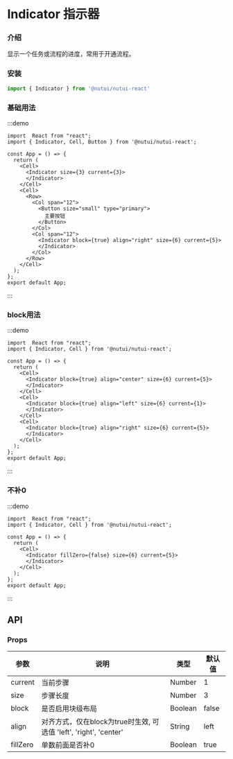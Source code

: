 # Indicator 指示器

### 介绍

显示一个任务或流程的进度，常用于开通流程。

### 安装

```javascript
import { Indicator } from '@nutui/nutui-react'
```
### 基础用法
:::demo
```tsx
import  React from "react";
import { Indicator, Cell, Button } from '@nutui/nutui-react';

const App = () => {
  return (
    <Cell>
      <Indicator size={3} current={3}>
      </Indicator>
    </Cell>
    <Cell>
      <Row>
        <Col span="12">
          <Button size="small" type="primary">
            主要按钮
          </Button>
        </Col>
        <Col span="12">
          <Indicator block={true} align="right" size={6} current={5}>
          </Indicator>
        </Col>
      </Row>
    </Cell>
  );
};
export default App;
```
:::
### block用法
:::demo
```tsx
import  React from "react";
import { Indicator, Cell } from '@nutui/nutui-react';

const App = () => {
  return (
    <Cell>
      <Indicator block={true} align="center" size={6} current={5}>
      </Indicator>
    </Cell>
    <Cell>
      <Indicator block={true} align="left" size={6} current={1}>
      </Indicator>
    </Cell>
    <Cell>
      <Indicator block={true} align="right" size={6} current={5}>
      </Indicator>
    </Cell>
  );
};
export default App;
```
:::
### 不补0
:::demo
```tsx
import  React from "react";
import { Indicator, Cell } from '@nutui/nutui-react';

const App = () => {
  return (
    <Cell>
      <Indicator fillZero={false} size={6} current={5}>
      </Indicator>
    </Cell>
  );
};
export default App;
```
:::


## API

### Props

| 参数         | 说明                             | 类型   | 默认值           |
|--------------|----------------------------------|--------|------------------|
| current  | 当前步骤               | Number | 1              |
| size       | 步骤长度                         | Number | 3               |
| block | 是否启用块级布局     | Boolean | false |
| align | 对齐方式，仅在block为true时生效, 可选值 'left', 'right', 'center'| String | left |
| fillZero     | 单数前面是否补0                      | Boolean | true        |
